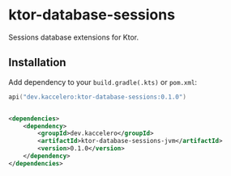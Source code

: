 # ktor-database-sessions

Sessions database extensions for Ktor.

## Installation

Add dependency to your `build.gradle(.kts)` or `pom.xml`:

```kotlin
api("dev.kaccelero:ktor-database-sessions:0.1.0")
```

```xml

<dependencies>
    <dependency>
        <groupId>dev.kaccelero</groupId>
        <artifactId>ktor-database-sessions-jvm</artifactId>
        <version>0.1.0</version>
    </dependency>
</dependencies>
```

